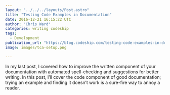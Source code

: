 ```yaml
---
layout: "../../../layouts/Post.astro"
title: "Testing Code Examples in Documentation"
date: 2016-12-21 16:15:22 UTC
author: "Chris Ward"
categories: writing codeship
tags:
  - Development
publication_url: "https://blog.codeship.com/testing-code-examples-in-documentation/"
image: images/tca-setup.png

---
```

In my last post, I covered how to improve the written component of your documentation with automated spell-checking and suggestions for better writing. In this post, I’ll cover the code component of good documentation; trying an example and finding it doesn’t work is a sure-fire way to annoy a reader.

